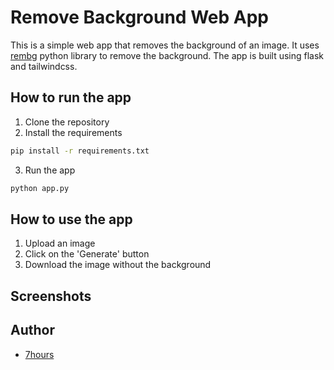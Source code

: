 
# Remove Background Web App


This is a simple web app that removes the background of an image. It uses [rembg](https://github.com/danielgatis/rembg) python library to remove the background. The app is built using flask and tailwindcss.


## How to run the app
1. Clone the repository
2. Install the requirements
```bash
pip install -r requirements.txt
```
3. Run the app
```bash
python app.py
```

## How to use the app
1. Upload an image
2. Click on the 'Generate' button
3. Download the image without the background

## Screenshots




## Author
- [7hours](https://github.com/7hourspg)